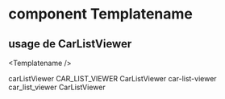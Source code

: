 # component Templatename

## usage de CarListViewer

&lt;Templatename /&gt;

carListViewer
CAR_LIST_VIEWER
CarListViewer
car-list-viewer
car_list_viewer
CarListViewer